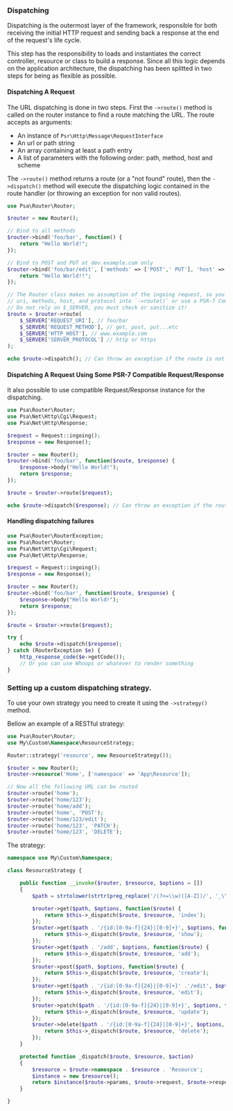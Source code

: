 ### Dispatching

Dispatching is the outermost layer of the framework, responsible for both receiving the initial HTTP request and sending back a response at the end of the request's life cycle.

This step has the responsibility to loads and instantiates the correct controller, resource or class to build a response. Since all this logic depends on the application architecture, the dispatching has been splitted in two steps for being as flexible as possible.

#### Dispatching A Request

The URL dispatching is done in two steps. First the `->route()` method is called on the router instance to find a route matching the URL. The route accepts as arguments:

* An instance of `Psr\Http\Message\RequestInterface`
* An url or path string
* An array containing at least a path entry
* A list of parameters with the following order: path, method, host and scheme

The `->route()` method returns a route (or a "not found" route), then the `->dispatch()` method will execute the dispatching logic contained in the route handler (or throwing an exception for non valid routes).

```php
use Psa\Router\Router;

$router = new Router();

// Bind to all methods
$router->bind('foo/bar', function() {
    return "Hello World!";
});

// Bind to POST and PUT at dev.example.com only
$router->bind('foo/bar/edit', ['methods' => ['POST',' PUT'], 'host' => 'dev.example.com'], function() {
    return "Hello World!!";
});

// The Router class makes no assumption of the ingoing request, so you have to pass
// uri, methods, host, and protocol into `->route()` or use a PSR-7 Compatible Request.
// Do not rely on $_SERVER, you must check or sanitize it!
$route = $router->route(
    $_SERVER['REQUEST_URI'], // foo/bar
    $_SERVER['REQUEST_METHOD'], // get, post, put...etc
    $_SERVER['HTTP_HOST'], // www.example.com
    $_SERVER['SERVER_PROTOCOL'] // http or https
);

echo $route->dispatch(); // Can throw an exception if the route is not valid.
```

#### Dispatching A Request Using Some PSR-7 Compatible Request/Response

It also possible to use compatible Request/Response instance for the dispatching.

```php
use Psa\Router\Router;
use Psa\Net\Http\Cgi\Request;
use Psa\Net\Http\Response;

$request = Request::ingoing();
$response = new Response();

$router = new Router();
$router->bind('foo/bar', function($route, $response) {
    $response->body("Hello World!");
    return $response;
});

$route = $router->route($request);

echo $route->dispatch($response); // Can throw an exception if the route is not valid.
```

#### Handling dispatching failures

```php
use Psa\Router\RouterException;
use Psa\Router\Router;
use Psa\Net\Http\Cgi\Request;
use Psa\Net\Http\Response;

$request = Request::ingoing();
$response = new Response();

$router = new Router();
$router->bind('foo/bar', function($route, $response) {
    $response->body("Hello World!");
    return $response;
});

$route = $router->route($request);

try {
    echo $route->dispatch($response);
} catch (RouterException $e) {
    http_response_code($e->getCode());
    // Or you can use Whoops or whatever to render something
}
```

### Setting up a custom dispatching strategy.

To use your own strategy you need to create it using the `->strategy()` method.

Bellow an example of a RESTful strategy:

```php
use Psa\Router\Router;
use My\Custom\Namespace\ResourceStrategy;

Router::strategy('resource', new ResourceStrategy());

$router = new Router();
$router->resource('Home', ['namespace' => 'App\Resource']);

// Now all the following URL can be routed
$router->route('home');
$router->route('home/123');
$router->route('home/add');
$router->route('home', 'POST');
$router->route('home/123/edit');
$router->route('home/123', 'PATCH');
$router->route('home/123', 'DELETE');
```

The strategy:

```php
namespace use My\Custom\Namespace;

class ResourceStrategy {

    public function __invoke($router, $resource, $options = [])
    {
        $path = strtolower(strtr(preg_replace('/(?<=\\w)([A-Z])/', '_\\1', $resource), '-', '_'));

        $router->get($path, $options, function($route) {
            return $this->_dispatch($route, $resource, 'index');
        });
        $router->get($path . '/{id:[0-9a-f]{24}|[0-9]+}', $options, function($route) {
            return $this->_dispatch($route, $resource, 'show');
        });
        $router->get($path . '/add', $options, function($route) {
            return $this->_dispatch($route, $resource, 'add');
        });
        $router->post($path, $options, function($route) {
            return $this->_dispatch($route, $resource, 'create');
        });
        $router->get($path . '/{id:[0-9a-f]{24}|[0-9]+}' .'/edit', $options, function($route) {
            return $this->_dispatch($route, $resource, 'edit');
        });
        $router->patch($path . '/{id:[0-9a-f]{24}|[0-9]+}', $options, function($route) {
            return $this->_dispatch($route, $resource, 'update');
        });
        $router->delete($path . '/{id:[0-9a-f]{24}|[0-9]+}', $options, function($route) {
            return $this->_dispatch($route, $resource, 'delete');
        });
    }

    protected function _dispatch($route, $resource, $action)
    {
        $resource = $route->namespace . $resource . 'Resource';
        $instance = new $resource();
        return $instance($route->params, $route->request, $route->response);
    }

}
```
